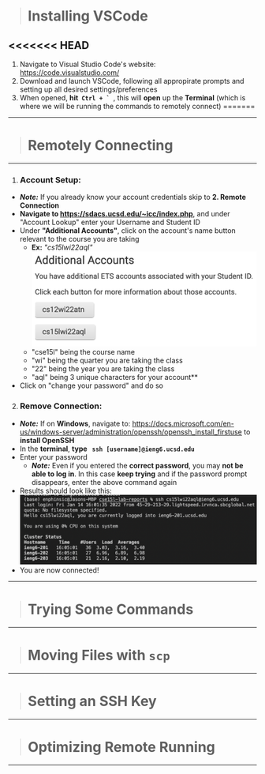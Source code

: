 > # **Installing VSCode**
<<<<<<< HEAD
---
1. Navigate to Visual Studio Code's website: https://code.visualstudio.com/
2. Download and launch VSCode, following all appropirate prompts and setting up all desired settings/preferences
3. When opened, **hit &nbsp;``Ctrl + ` ``**, this will **open** up the **Terminal** (which is where we will be running the commands to remotely connect)
=======

---

> # **Remotely Connecting**
---
1. ### **Account Setup:**
- ***Note:*** If you already know your account credentials skip to **2. Remote Connection**
- **Navigate to https://sdacs.ucsd.edu/~icc/index.php**, and under "Account Lookup" enter your Username and Student ID
- Under **"Additional Accounts"**, click on the account's name button relevant to the course you are taking
    - **Ex:** *"cs15lwi22aql"*
![](Accounts.png)
    - "cse15l" being the course name
    - "wi" being the quarter you are taking the class
    - "22" being the year you are taking the class
    - "aql" being 3 unique characters for your account**
- Click on "change your password" and do so

2. ### **Remove Connection:**
- ***Note:*** If on **Windows**, navigate to: https://docs.microsoft.com/en-us/windows-server/administration/openssh/openssh_install_firstuse to **install OpenSSH**
- In the **terminal**, **type &nbsp; `ssh [username]@ieng6.ucsd.edu`**
- Enter your password
    - ***Note:*** Even if you entered the **correct password**, you may **not be able to log in**. In this case **keep trying** and if the password prompt disappears, enter the above command again
- Results should look like this: ![](ssh.png)
- You are now connected!

---

> # **Trying Some Commands**
---

> # **Moving Files with `scp`**
---

> # **Setting an SSH Key**
---

> # **Optimizing Remote Running**
---
